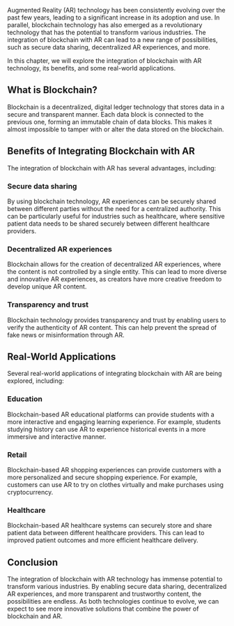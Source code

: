 



Augmented Reality (AR) technology has been consistently evolving over the past few years, leading to a significant increase in its adoption and use. In parallel, blockchain technology has also emerged as a revolutionary technology that has the potential to transform various industries. The integration of blockchain with AR can lead to a new range of possibilities, such as secure data sharing, decentralized AR experiences, and more.

In this chapter, we will explore the integration of blockchain with AR technology, its benefits, and some real-world applications.

What is Blockchain?
-------------------

Blockchain is a decentralized, digital ledger technology that stores data in a secure and transparent manner. Each data block is connected to the previous one, forming an immutable chain of data blocks. This makes it almost impossible to tamper with or alter the data stored on the blockchain.

Benefits of Integrating Blockchain with AR
------------------------------------------

The integration of blockchain with AR has several advantages, including:

### Secure data sharing

By using blockchain technology, AR experiences can be securely shared between different parties without the need for a centralized authority. This can be particularly useful for industries such as healthcare, where sensitive patient data needs to be shared securely between different healthcare providers.

### Decentralized AR experiences

Blockchain allows for the creation of decentralized AR experiences, where the content is not controlled by a single entity. This can lead to more diverse and innovative AR experiences, as creators have more creative freedom to develop unique AR content.

### Transparency and trust

Blockchain technology provides transparency and trust by enabling users to verify the authenticity of AR content. This can help prevent the spread of fake news or misinformation through AR.

Real-World Applications
-----------------------

Several real-world applications of integrating blockchain with AR are being explored, including:

### Education

Blockchain-based AR educational platforms can provide students with a more interactive and engaging learning experience. For example, students studying history can use AR to experience historical events in a more immersive and interactive manner.

### Retail

Blockchain-based AR shopping experiences can provide customers with a more personalized and secure shopping experience. For example, customers can use AR to try on clothes virtually and make purchases using cryptocurrency.

### Healthcare

Blockchain-based AR healthcare systems can securely store and share patient data between different healthcare providers. This can lead to improved patient outcomes and more efficient healthcare delivery.

Conclusion
----------

The integration of blockchain with AR technology has immense potential to transform various industries. By enabling secure data sharing, decentralized AR experiences, and more transparent and trustworthy content, the possibilities are endless. As both technologies continue to evolve, we can expect to see more innovative solutions that combine the power of blockchain and AR.

